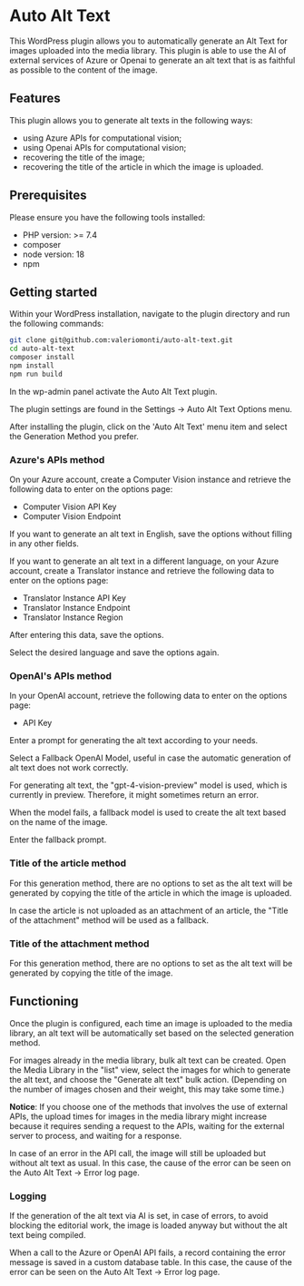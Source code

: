 # Auto Alt Text
This WordPress plugin allows you to automatically generate an Alt Text for images uploaded into the media library.
This plugin is able to use the AI of external services of Azure or Openai to generate an alt text that is as faithful as possible to the content of the image.

## Features

This plugin allows you to generate alt texts in the following ways:
- using Azure APIs for computational vision;
- using Openai APIs for computational vision;
- recovering the title of the image;
- recovering the title of the article in which the image is uploaded.

## Prerequisites
Please ensure you have the following tools installed:
- PHP version: >= 7.4
- composer
- node version: 18
- npm

## Getting started
Within your WordPress installation, navigate to the plugin directory and run the following commands:

```bash
git clone git@github.com:valeriomonti/auto-alt-text.git
cd auto-alt-text
composer install
npm install
npm run build
```
In the wp-admin panel activate the Auto Alt Text plugin.

The plugin settings are found in the Settings -> Auto Alt Text Options menu.

After installing the plugin, click on the 'Auto Alt Text' menu item and select the Generation Method you prefer.

### Azure's APIs method
On your Azure account, create a Computer Vision instance and retrieve the following data to enter on the options page:
- Computer Vision API Key
- Computer Vision Endpoint

If you want to generate an alt text in English, save the options without filling in any other fields.

If you want to generate an alt text in a different language, on your Azure account, create a Translator instance and retrieve the following data to enter on the options page:
- Translator Instance API Key
- Translator Instance Endpoint
- Translator Instance Region

After entering this data, save the options.

Select the desired language and save the options again.

### OpenAI's APIs method
In your OpenAI account, retrieve the following data to enter on the options page:
- API Key

Enter a prompt for generating the alt text according to your needs.

Select a Fallback OpenAI Model, useful in case the automatic generation of alt text does not work correctly.

For generating alt text, the "gpt-4-vision-preview" model is used, which is currently in preview. Therefore, it might sometimes return an error.

When the model fails, a fallback model is used to create the alt text based on the name of the image.

Enter the fallback prompt.

### Title of the article method
For this generation method, there are no options to set as the alt text will be generated by copying the title of the article in which the image is uploaded.

In case the article is not uploaded as an attachment of an article, the "Title of the attachment" method will be used as a fallback.

### Title of the attachment method
For this generation method, there are no options to set as the alt text will be generated by copying the title of the image.

## Functioning
Once the plugin is configured, each time an image is uploaded to the media library, an alt text will be automatically set based on the selected generation method.

For images already in the media library, bulk alt text can be created. Open the Media Library in the "list" view, select the images for which to generate the alt text, and choose the "Generate alt text" bulk action. (Depending on the number of images chosen and their weight, this may take some time.)

**Notice**: If you choose one of the methods that involves the use of external APIs, the upload times for images in the media library might increase because it requires sending a request to the APIs, waiting for the external server to process, and waiting for a response.

In case of an error in the API call, the image will still be uploaded but without alt text as usual. In this case, the cause of the error can be seen on the Auto Alt Text -> Error log page.

### Logging
If the generation of the alt text via AI is set, in case of errors, to avoid blocking the editorial work, the image is loaded anyway but without the alt text being compiled.

When a call to the Azure or OpenAI API fails, a record containing the error message is saved in a custom database table.
In this case, the cause of the error can be seen on the Auto Alt Text -> Error log page.

